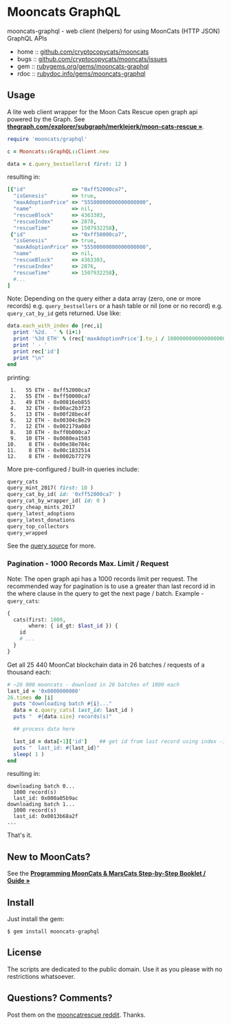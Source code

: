 # Mooncats GraphQL


mooncats-graphql - web client (helpers) for using MoonCats (HTTP JSON) GraphQL APIs


* home  :: [github.com/cryptocopycats/mooncats](https://github.com/cryptocopycats/mooncats)
* bugs  :: [github.com/cryptocopycats/mooncats/issues](https://github.com/cryptocopycats/mooncats/issues)
* gem   :: [rubygems.org/gems/mooncats-graphql](https://rubygems.org/gems/mooncats-graphql)
* rdoc  :: [rubydoc.info/gems/mooncats-graphql](http://rubydoc.info/gems/mooncats-graphql)




## Usage

A lite web client wrapper for the Moon Cats Rescue open graph api
powered by the Graph.
See [**thegraph.com/explorer/subgraph/merklejerk/moon-cats-rescue »**](https://thegraph.com/explorer/subgraph/merklejerk/moon-cats-rescue).


``` ruby
require 'mooncats/graphql'

c = Mooncats::GraphQL::Client.new

data = c.query_bestsellers( first: 12 )
```

resulting in:

``` ruby
[{"id"               => "0xff52000ca7",
  "isGenesis"        => true,
  "maxAdoptionPrice" => "55500000000000000000",
  "name"             => nil,
  "rescueBlock"      => 4363303,
  "rescueIndex"      => 2878,
  "rescueTime"       => 1507932258},
 {"id"               => "0xff50000ca7",
  "isGenesis"        => true,
  "maxAdoptionPrice" => "55500000000000000000",
  "name"             => nil,
  "rescueBlock"      => 4363303,
  "rescueIndex"      => 2876,
  "rescueTime"       => 1507932258},
  #...
]
```

Note: Depending on the query either a data array (zero, one or more records)
e.g. `query_bestsellers`
or a hash table or nil  (one or no record) e.g. `query_cat_by_id`
gets returned. Use like:


``` ruby
data.each_with_index do |rec,i|
  print '%2d.  ' % (i+1)
  print '%3d ETH' % (rec['maxAdoptionPrice'].to_i / 1000000000000000000)
  print ' - '
  print rec['id']
  print "\n"
end
```

printing:

```
 1.   55 ETH - 0xff52000ca7
 2.   55 ETH - 0xff50000ca7
 3.   49 ETH - 0x00816eb855
 4.   32 ETH - 0x00ac2b3f23
 5.   13 ETH - 0x00f28bec4f
 6.   12 ETH - 0x00304c8e29
 7.   12 ETH - 0x002179a08d
 8.   10 ETH - 0xff0b000ca7
 9.   10 ETH - 0x0080ea1503
10.    8 ETH - 0x00e38e784c
11.    8 ETH - 0x00c1832514
12.    8 ETH - 0x0002b77279
```


More pre-configured / built-in queries include:


``` ruby
query_cats
query_mint_2017( first: 10 )
query_cat_by_id( id: '0xff52000ca7' )
query_cat_by_wrapper_id( id: 0 )
query_cheap_mints_2017
query_latest_adoptions
query_latest_donations
query_top_collectors
query_wrapped
```

See the [query source](lib/mooncats/graphql/query.rb) for more.



### Pagination - 1000 Records Max. Limit / Request

Note:  The open graph api has a 1000 records limit per request.
The recommended way for pagination is to use
a greater than last record id in the where clause in the query
to get the next page / batch.
Example - `query_cats`:

```  graphql
{
  cats(first: 1000,
       where: { id_gt: $last_id }) {
    id
    # ...
  }
}
```

Get all 25 440 MoonCat blockchain data
in 26 batches / requests of a thousand each:

``` ruby
# ~26 000 mooncats - download in 26 batches of 1000 each
last_id = '0x0000000000'
26.times do |i|
  puts "downloading batch #{i}..."
  data = c.query_cats( last_id: last_id )
  puts "  #{data.size} records(s)"

  ## process data here

  last_id = data[-1]['id']    ## get id from last record using index -1
  puts "  last_id: #{last_id}"
  sleep( 1 )
end
```

resulting in:

```
downloading batch 0...
  1000 record(s)
  last_id: 0x000a05b9ac
downloading batch 1...
  1000 record(s)
  last_id: 0x0013b68a2f
...
```

That's it.



## New to MoonCats?

See the
[**Programming MoonCats & MarsCats Step-by-Step Booklet / Guide »**](https://github.com/cryptocopycats/programming-mooncats)




## Install

Just install the gem:

    $ gem install mooncats-graphql


## License

The scripts are dedicated to the public domain.
Use it as you please with no restrictions whatsoever.


## Questions? Comments?

Post them on the [mooncatrescue reddit](https://www.reddit.com/r/mooncatrescue). Thanks.




